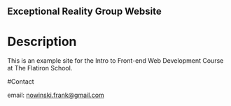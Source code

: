 Exceptional Reality Group Website
---

# Description

This is an example site for the Intro to Front-end Web Development Course at The Flatiron School.

#Contact

email: nowinski.frank@gmail.com